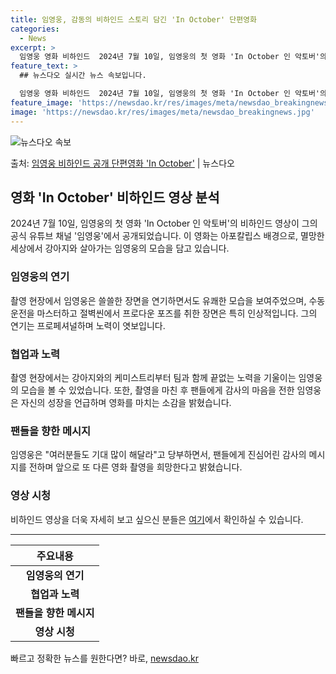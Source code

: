 ```yaml
---
title: 임영웅, 감동의 비하인드 스토리 담긴 'In October' 단편영화
categories:
  - News
excerpt: >
  임영웅 영화 비하인드  2024년 7월 10일, 임영웅의 첫 영화 'In October 인 악토버'의 비하인…
feature_text: >
  ## 뉴스다오 실시간 뉴스 속보입니다.

  임영웅 영화 비하인드  2024년 7월 10일, 임영웅의 첫 영화 'In October 인 악토버'의 비하인…
feature_image: 'https://newsdao.kr/res/images/meta/newsdao_breakingnews.jpg'
image: 'https://newsdao.kr/res/images/meta/newsdao_breakingnews.jpg'
---
```


![뉴스다오 속보](https://newsdao.kr/res/images/meta/newsdao_breakingnews.jpg)

<p>출처: <a href="https://newsdao.kr/4777" rel="dofollow">임영웅 비하인드 공개 단편영화 'In October'</a> | 뉴스다오</p>

<h2 data-ke-size="size26">영화 'In October' 비하인드 영상 분석</h2>
<p data-ke-size="size16">2024년 7월 10일, 임영웅의 첫 영화 'In October 인 악토버'의 비하인드 영상이 그의 공식 유튜브 채널 '임영웅'에서 공개되었습니다. 이 영화는 아포칼립스 배경으로, 멸망한 세상에서 강아지와 살아가는 임영웅의 모습을 담고 있습니다.</p>

<h3>임영웅의 연기</h3>
<p data-ke-size="size16">촬영 현장에서 임영웅은 쓸쓸한 장면을 연기하면서도 유쾌한 모습을 보여주었으며, 수동 운전을 마스터하고 절벽씬에서 프로다운 포즈를 취한 장면은 특히 인상적입니다. 그의 연기는 프로페셔널하며 노력이 엿보입니다.</p>

<h3>협업과 노력</h3>
<p data-ke-size="size16">촬영 현장에서는 강아지와의 케미스트리부터 팀과 함께 끝없는 노력을 기울이는 임영웅의 모습을 볼 수 있었습니다. 또한, 촬영을 마친 후 팬들에게 감사의 마음을 전한 임영웅은 자신의 성장을 언급하며 영화를 마치는 소감을 밝혔습니다.</p>

<h3>팬들을 향한 메시지</h3>
<p data-ke-size="size16">임영웅은 "여러분들도 기대 많이 해달라"고 당부하면서, 팬들에게 진심어린 감사의 메시지를 전하며 앞으로 또 다른 영화 촬영을 희망한다고 밝혔습니다.</p>

<h3>영상 시청</h3>
<p data-ke-size="size16">비하인드 영상을 더욱 자세히 보고 싶으신 분들은 <a href="https://youtu.be/psSztkBVME8" target="_blank" rel="nofollow noopener">여기</a>에서 확인하실 수 있습니다.</p>

<hr>

<table>
  <thead>
    <tr>
      <th style="text-align: center;">주요내용</th>
    </tr>
  </thead>
  <tbody>
    <tr>
      <td style="text-align: center; height: 17px;"><b>임영웅의 연기</b></td>
    </tr>
    <tr>
      <td style="text-align: center; height: 17px;"><b>협업과 노력</b></td>
    </tr>
    <tr>
      <td style="text-align: center; height: 17px;"><b>팬들을 향한 메시지</b></td>
    </tr>
    <tr>
      <td style="text-align: center; height: 17px;"><b>영상 시청</b></td>
    </tr>
  </tbody>
</table> 

빠르고 정확한 뉴스를 원한다면? 바로, <a href="https://newsdao.kr" rel="dofollow">newsdao.kr</a>


